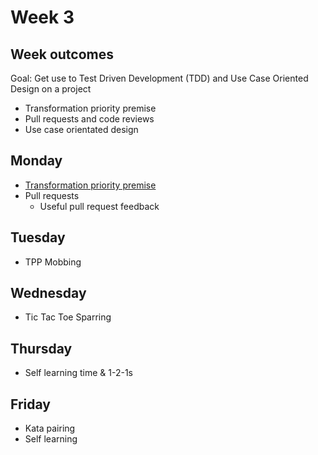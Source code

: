 # Week 3

## Week outcomes

Goal: Get use to Test Driven Development (TDD) and Use Case Oriented Design on a project

* Transformation priority premise
* Pull requests and code reviews
* Use case orientated design

## Monday

* [Transformation priority premise](https://learn.madetech.com/guides/07-Simplest-Next-Test/)
* Pull requests
  * Useful pull request feedback

## Tuesday

* TPP Mobbing

## Wednesday

* Tic Tac Toe Sparring

## Thursday

* Self learning time & 1-2-1s

## Friday
* Kata pairing 
* Self learning 